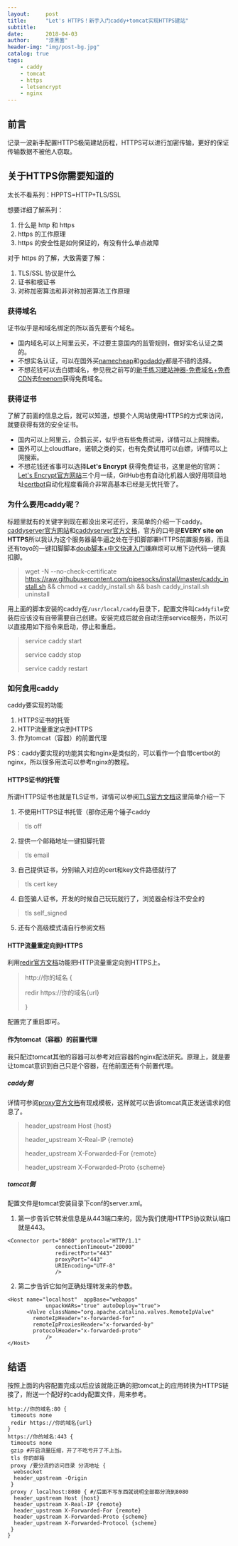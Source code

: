 ```yaml
---
layout:     post
title:      "Let's HTTPS！新手入门caddy+tomcat实现HTTPS建站"
subtitle:   
date:       2018-04-03
author:     "漆黑菌"
header-img: "img/post-bg.jpg"
catalog: true
tags:
    - caddy
    - tomcat
    - https
    - letsencrypt
    - nginx
---
```


## 前言
记录一波新手配置HTTPS极简建站历程，HTTPS可以进行加密传输，更好的保证传输数据不被他人窃取。

## 关于HTTPS你需要知道的
太长不看系列：HPPTS=HTTP+TLS/SSL

想要详细了解系列：

1.  什么是 http 和 https
2.  https 的工作原理
3.  https 的安全性是如何保证的，有没有什么单点故障

对于 https 的了解，大致需要了解：

1.  TLS/SSL 协议是什么
2.  证书和根证书
3.  对称加密算法和非对称加密算法工作原理

### 获得域名
证书似乎是和域名绑定的所以首先要有个域名。

- 国内域名可以上阿里云买，不过要主意国内的监管规则，做好实名认证之类的。
- 不想实名认证，可以在国外买[namecheap](https://www.namecheap.com/ "namecheap")和[godaddy](https://www.godaddy.com/ "godaddy")都是不错的选择。
- 不想花钱可以去白嫖域名，参见我之前写的[新手练习建站神器-免费域名+免费CDN](/2018/03/02/新手练习建站神器-免费域名+免费CDN/ "新手练习建站神器-免费域名+免费CDN")去[freenom](http://www.freenom.com "freenom")获得免费域名。

### 获得证书
了解了前面的信息之后，就可以知道，想要个人网站使用HTTPS的方式来访问，就要获得有效的安全证书。
- 国内可以上阿里云，企鹅云买，似乎也有些免费试用，详情可以上网搜索。
- 国外可以上cloudflare，诺顿之类的买，也有免费试用可以白嫖，详情可以上网搜索。
- 不想花钱还省事可以选择**Let's Encrypt** 获得免费证书，这里是他的官网：[Let's Encrypt官方网站](https://letsencrypt.org/)三个月一续，GitHub也有自动化机器人很好用项目地址[certbot](https://github.com/certbot/certbot "certbot")自动化程度看简介非常高基本已经是无忧托管了。

### 为什么要用caddy呢？
标题里就有的关键字到现在都没出来可还行，来简单的介绍一下caddy。[caddyserver官方网站](https://caddyserver.com/ "caddyserver")和[caddyserver官方文档](https://caddyserver.com/docs "caddyserver官方文档")，官方的口号是**EVERY site on HTTPS**所以我认为这个服务器最牛逼之处在于扣脚部署HTTPS前置服务器，而且还有toyo的一键扣脚脚本[doub脚本+中文快速入门](https://doub.io/jzzy-2/ "doub脚本+中文快速入门")嫌麻烦可以用下边代码一键真扣脚。

>wget -N --no-check-certificate https://raw.githubusercontent.com/pipesocks/install/master/caddy_install.sh && chmod +x caddy_install.sh && bash caddy_install.sh uninstall

用上面的脚本安装的caddy在`/usr/local/caddy`目录下，配置文件叫`Caddyfile`安装后应该没有自带需要自己创建。安装完成后就会自动注册service服务，所以可以直接用如下指令来启动，停止和重启。

> service caddy start
> 
> service caddy stop
> 
> service caddy restart

### 如何食用caddy
caddy要实现的功能

1. HTTPS证书的托管
2. HTTP流量重定向到HTTPS
3. 作为tomcat（容器）的前置代理

PS：caddy要实现的功能其实和nginx是类似的，可以看作一个自带certbot的nginx，所以很多用法可以参考nginx的教程。


#### HTTPS证书的托管
所谓HTTPS证书也就是TLS证书，详情可以参阅[TLS官方文档](https://caddyserver.com/docs/tls "TLS官方文档")这里简单介绍一下

1. 不使用HTTPS证书托管（那你还用个锤子caddy
> tls off

2. 提供一个邮箱地址一键扣脚托管
> tls email

3. 自己提供证书，分别输入对应的cert和key文件路径就行了
> tls cert key

4. 自签骗人证书，开发的时候自己玩玩就行了，浏览器会标注不安全的
> tls self_signed

5. 还有个高级模式请自行参阅文档

#### HTTP流量重定向到HTTPS
利用[redir官方文档](https://caddyserver.com/docs/redir "redir官方文档")功能把HTTP流量重定向到HTTPS上。

> http://你的域名 {
> 
>  redir https://你的域名{url}
>  
> }

配置完了重启即可。

#### 作为tomcat（容器）的前置代理
我只配过tomcat其他的容器可以参考对应容器的nginx配法研究。原理上，就是要让tomcat意识到自己只是个容器，在他前面还有个前置代理。

##### caddy侧
详情可参阅[proxy官方文档](https://caddyserver.com/docs/proxy "proxy官方文档")有现成模板，这样就可以告诉tomcat真正发送请求的信息了。

> header_upstream Host {host}
> 
> header_upstream X-Real-IP {remote}
> 
> header_upstream X-Forwarded-For {remote}
> 
> header_upstream X-Forwarded-Proto {scheme}

##### tomcat侧
配置文件是tomcat安装目录下conf的server.xml。

1. 第一步告诉它转发信息是从443端口来的，因为我们使用HTTPS协议默认端口就是443。

```
<Connector port="8080" protocol="HTTP/1.1"
               connectionTimeout="20000"
               redirectPort="443"
               proxyPort="443"
               URIEncoding="UTF-8"
               />
```

2. 第二步告诉它如何正确处理转发来的参数。

```
<Host name="localhost"  appBase="webapps"
            unpackWARs="true" autoDeploy="true">
      <Valve className="org.apache.catalina.valves.RemoteIpValve"
        remoteIpHeader="x-forwarded-for"
        remoteIpProxiesHeader="x-forwarded-by"
        protocolHeader="x-forwarded-proto"
            />
</Host>
```

## 结语
按照上面的内容配置完成以后应该就能正确的把tomcat上的应用转换为HTTPS链接了，附送一个配好的caddy配置文件，用来参考。

```
http://你的域名:80 {
 timeouts none
 redir https://你的域名{url}
}
https://你的域名:443 {
 timeouts none
 gzip #开启流量压缩，开了不吃亏开了不上当。
 tls 你的邮箱
 proxy /要分流的访问目录 分流地址 {
  websocket
  header_upstream -Origin
 }
 proxy / localhost:8080 { #/后面不写东西就说明全部都分流到8080
  header_upstream Host {host}
  header_upstream X-Real-IP {remote}
  header_upstream X-Forwarded-For {remote}
  header_upstream X-Forwarded-Proto {scheme}
  header_upstream X-Forwarded-Protocol {scheme}
 }
}
```
 